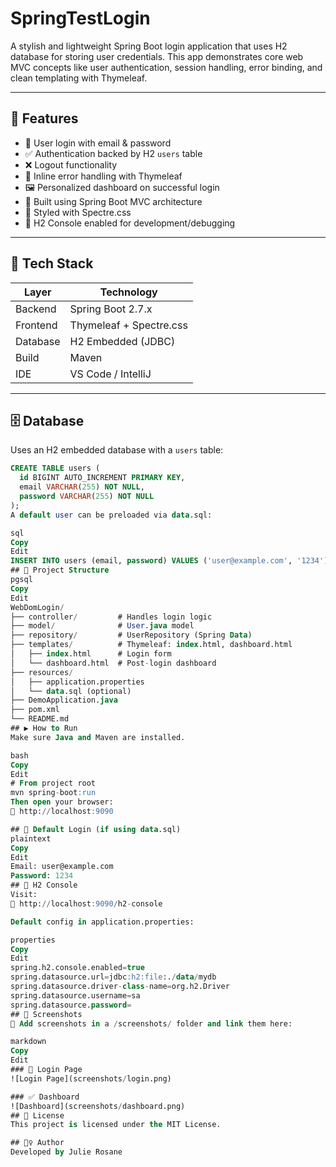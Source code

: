 # SpringTestLogin

A stylish and lightweight Spring Boot login application that uses H2 database for storing user credentials. This app demonstrates core web MVC concepts like user authentication, session handling, error binding, and clean templating with Thymeleaf.

---

## 🚀 Features

- 🔐 User login with email & password
- ✅ Authentication backed by H2 `users` table
- ❌ Logout functionality
- 🧾 Inline error handling with Thymeleaf
- 🖼 Personalized dashboard on successful login
- 🧰 Built using Spring Boot MVC architecture
- 💅 Styled with Spectre.css
- 🧪 H2 Console enabled for development/debugging

---

## 🧰 Tech Stack

| Layer     | Technology                |
|-----------|---------------------------|
| Backend   | Spring Boot 2.7.x         |
| Frontend  | Thymeleaf + Spectre.css   |
| Database  | H2 Embedded (JDBC)        |
| Build     | Maven                     |
| IDE       | VS Code / IntelliJ        |

---

## 🗄 Database

Uses an H2 embedded database with a `users` table:

```sql
CREATE TABLE users (
  id BIGINT AUTO_INCREMENT PRIMARY KEY,
  email VARCHAR(255) NOT NULL,
  password VARCHAR(255) NOT NULL
);
A default user can be preloaded via data.sql:

sql
Copy
Edit
INSERT INTO users (email, password) VALUES ('user@example.com', '1234');
## 📁 Project Structure
pgsql
Copy
Edit
WebDomLogin/
├── controller/         # Handles login logic
├── model/              # User.java model
├── repository/         # UserRepository (Spring Data)
├── templates/          # Thymeleaf: index.html, dashboard.html
│   ├── index.html      # Login form
│   └── dashboard.html  # Post-login dashboard
├── resources/
│   ├── application.properties
│   └── data.sql (optional)
├── DemoApplication.java
├── pom.xml
└── README.md
## ▶️ How to Run
Make sure Java and Maven are installed.

bash
Copy
Edit
# From project root
mvn spring-boot:run
Then open your browser:
📍 http://localhost:9090

## 🔐 Default Login (if using data.sql)
plaintext
Copy
Edit
Email: user@example.com
Password: 1234
## 🔎 H2 Console
Visit:
🔗 http://localhost:9090/h2-console

Default config in application.properties:

properties
Copy
Edit
spring.h2.console.enabled=true
spring.datasource.url=jdbc:h2:file:./data/mydb
spring.datasource.driver-class-name=org.h2.Driver
spring.datasource.username=sa
spring.datasource.password=
## 📸 Screenshots
📌 Add screenshots in a /screenshots/ folder and link them here:

markdown
Copy
Edit
### 🔐 Login Page
![Login Page](screenshots/login.png)

### ✅ Dashboard
![Dashboard](screenshots/dashboard.png)
## 📝 License
This project is licensed under the MIT License.

## 🙋‍♀️ Author
Developed by Julie Rosane

